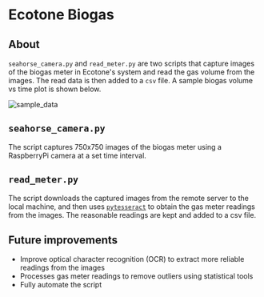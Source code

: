 # Ecotone Biogas

## About

`seahorse_camera.py` and `read_meter.py` are two scripts that capture images of the biogas meter in Ecotone's system and read the gas volume from the images. The read data is then added to a `csv` file. A sample biogas volume vs time plot is shown below. 

![sample_data](https://github.com/Shizhen-L/Biogas/blob/main/sampel_gas_meter_graph.png)

## `seahorse_camera.py`
The script captures 750x750 images of the biogas meter using a RaspberryPi camera at a set time interval.

## `read_meter.py`
The script downloads the captured images from the remote server to the local machine, and then uses [`pytesseract`](https://pypi.org/project/pytesseract/) to obtain the gas meter readings from the images. The reasonable readings are kept and added to a csv file. 

## Future improvements
- Improve optical character recognition (OCR) to extract more reliable readings from the images
- Processes gas meter readings to remove outliers using statistical tools
- Fully automate the script
